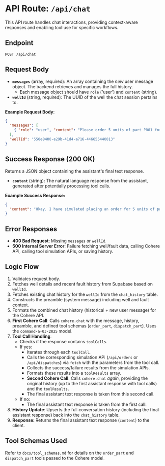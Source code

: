 # API Route: `/api/chat`

This API route handles chat interactions, providing context-aware responses and enabling tool use for specific workflows.

## Endpoint

`POST /api/chat`

## Request Body

- **`messages`** (array, required): An array containing the *new* user message object. The backend retrieves and manages the full history.
  - Each message object should have `role` ('user') and `content` (string).
- **`wellId`** (string, required): The UUID of the well the chat session pertains to.

**Example Request Body:**

```json
{
  "messages": [
    { "role": "user", "content": "Please order 5 units of part P001 for this well." }
  ],
  "wellId": "550e8400-e29b-41d4-a716-446655440013"
}
```

## Success Response (200 OK)

Returns a JSON object containing the assistant's final text response.

- **`content`** (string): The natural language response from the assistant, generated after potentially processing tool calls.

**Example Success Response:**

```json
{
  "content": "Okay, I have simulated placing an order for 5 units of part P001 for well Well-13 (ID: 550e8400-e29b-41d4-a716-446655440013)."
}
```

## Error Responses

- **400 Bad Request**: Missing `messages` or `wellId`.
- **500 Internal Server Error**: Failure fetching well/fault data, calling Cohere API, calling tool simulation APIs, or saving history.

## Logic Flow

1. Validates request body.
2. Fetches well details and recent fault history from Supabase based on `wellId`.
3. Fetches existing chat history for the `wellId` from the `chat_history` table.
4. Constructs the preamble (system message) including well and fault context.
5. Formats the combined chat history (historical + new user message) for the Cohere API.
6. **First Cohere Call**: Calls `cohere.chat` with the message, history, preamble, and defined tool schemas (`order_part`, `dispatch_part`). Uses the `command-a-03-2025` model.
7. **Tool Call Handling**:
   - Checks if the response contains `toolCalls`.
   - If yes:
     - Iterates through each `toolCall`.
     - Calls the corresponding simulation API (`/api/orders` or `/api/dispatches`) via `fetch` with the parameters from the tool call.
     - Collects the success/failure results from the simulation APIs.
     - Formats these results into a `toolResults` array.
     - **Second Cohere Call**: Calls `cohere.chat` *again*, providing the original history (up to the first assistant response with tool calls) and the `toolResults`.
     - The final assistant text response is taken from this second call.
   - If no:
     - The final assistant text response is taken from the first call.
8. **History Update**: Upserts the full conversation history (including the final assistant response) back into the `chat_history` table.
9. **Response**: Returns the final assistant text response (`content`) to the client.

## Tool Schemas Used

Refer to `docs/tool_schemas.md` for details on the `order_part` and `dispatch_part` tools passed to the Cohere model. 